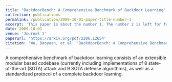 ```yaml
---
title: "BackdoorBench: A Comprehensive Benchmark of Backdoor Learning"
collection: publications
permalink: /publication/2009-10-01-paper-title-number-1
excerpt: 'This paper is about the number 1. The number 2 is left for future work.'
date: 2009-10-01
venue: 'Journal 1'
paperurl: 'https://arxiv.org/pdf/2206.12654'
citation: 'Wu, Baoyuan, et al. "BackdoorBench: A Comprehensive Benchmark of Backdoor Learning." arXiv preprint arXiv:2206.12654 (2022).'
---
```

A comprehensive benchmark of backdoor learning consists of an extensible modular based codebase (currently including implementations of 8 state-of-the-art (SOTA) attack and 9 SOTA defense algorithms), as well as a standardized protocol of a complete backdoor learning.
<!-- 
[Download paper here](http://academicpages.github.io/files/paper1.pdf)

Recommended citation: Your Name, You. (2009). "Paper Title Number 1." <i>Journal 1</i>. 1(1). -->